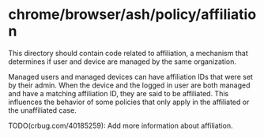 chrome/browser/ash/policy/affiliation
==========================================

This directory should contain code related to affiliation, a mechanism
that determines if user and device are managed by the same organization.

Managed users and managed devices can have affiliation IDs that were
set by their admin. When the device and the logged in user are both
managed and have a matching affiliation ID, they are said to be
affiliated. This influences the behavior of some policies that only
apply in the affiliated or the unaffiliated case.

TODO(crbug.com/40185259): Add more information about affiliation.
